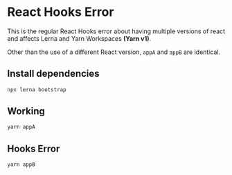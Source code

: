 # React Hooks Error
This is the regular React Hooks error about having multiple versions of react and affects Lerna and Yarn Workspaces **(Yarn v1)**.

Other than the use of a different React version, `appA` and `appB` are identical.

## Install dependencies
```sh
npx lerna bootstrap
```


## Working
```sh
yarn appA
```

## Hooks Error
```sh
yarn appB
```
